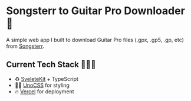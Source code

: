 # Songsterr to Guitar Pro Downloader 🎸

A simple web app I built to download Guitar Pro files (.gpx, .gp5, .gp, etc) from [Songsterr](https://www.songsterr.com/).

## Current Tech Stack 👨🏻‍💻

- ♻️ [SveleteKit](https://kit.svelte.dev/) + TypeScript
- 💅🏻 [UnoCSS](https://github.com/unocss/unocss) for styling
- 🔥 [Vercel](https://vercel.com/) for deployment

